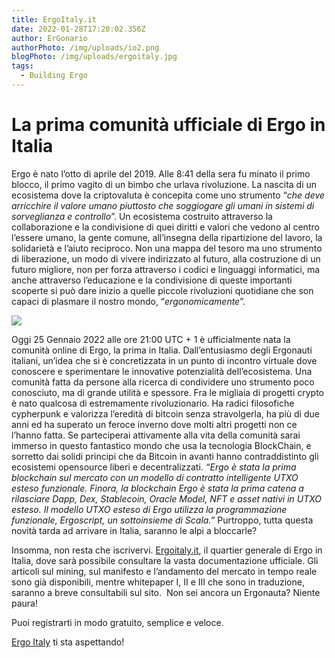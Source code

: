 ```yaml
---
title: ErgoItaly.it
date: 2022-01-28T17:20:02.356Z
author: ErGonario
authorPhoto: /img/uploads/io2.png
blogPhoto: /img/uploads/ergoitaly.jpg
tags:
  - Building Ergo
---
```

# La prima comunità ufficiale di Ergo in Italia

Ergo è nato l’otto di aprile del 2019. Alle 8:41 della sera fu minato il primo blocco, il primo vagito di un bimbo che urlava rivoluzione. La nascita di un ecosistema dove la criptovaluta è concepita come uno strumento “*che deve arricchire il valore umano piuttosto che soggiogare gli umani in sistemi di sorveglianza e controllo*”. Un ecosistema costruito attraverso la collaborazione e la condivisione di quei diritti e valori che vedono al centro l’essere umano, la gente comune, all’insegna della ripartizione del lavoro, la solidarietà e l’aiuto reciproco. Non una mappa del tesoro ma uno strumento di liberazione, un modo di vivere indirizzato al futuro, alla costruzione di un futuro migliore, non per forza attraverso i codici e linguaggi informatici, ma anche attraverso l’educazione e la condivisione di queste importanti scoperte si può dare inizio a quelle piccole rivoluzioni quotidiane che son capaci di plasmare il nostro mondo, “*ergonomicamente*”.       

![](/img/uploads/pow-to-ppl.jpeg)

Oggi 25 Gennaio 2022 alle ore 21:00 UTC + 1 è ufficialmente nata la comunità online di Ergo, la prima in Italia. Dall’entusiasmo degli Ergonauti italiani, un’idea che si è concretizzata in un punto di incontro virtuale dove conoscere e sperimentare le innovative potenzialità dell’ecosistema. Una comunità fatta da persone alla ricerca di condividere uno strumento poco conosciuto, ma di grande utilità e spessore. Fra le migliaia di progetti crypto è nato qualcosa di estremamente rivoluzionario. Ha radici filosofiche cypherpunk e valorizza l’eredità di bitcoin senza stravolgerla, ha più di due anni ed ha superato un feroce inverno dove molti altri progetti non ce l’hanno fatta. Se parteciperai attivamente alla vita della comunità sarai immerso in questo fantastico mondo che usa la tecnologia BlockChain, e sorretto dai solidi principi che da Bitcoin in avanti hanno contraddistinto gli ecosistemi opensource liberi e decentralizzati. *“Ergo è stata la prima blockchain sul mercato con un modello di contratto intelligente UTXO esteso funzionale. Finora, la blockchain Ergo è stata la prima catena a rilasciare Dapp, Dex, Stablecoin, Oracle Model, NFT e asset nativi in ​​UTXO esteso. Il modello UTXO esteso di Ergo utilizza la programmazione funzionale, Ergoscript, un sottoinsieme di Scala.”* Purtroppo, tutta questa novità tarda ad arrivare in Italia, saranno le alpi a bloccarle?

Insomma, non resta che iscrivervi. [Ergoitaly.it](ergoitaly.it), il quartier generale di Ergo in Italia, dove sarà possibile consultare la vasta documentazione ufficiale. Gli articoli sul mining, sul manifesto e l’andamento del mercato in tempo reale sono già disponibili, mentre whitepaper I, II e III che sono in traduzione, saranno a breve consultabili sul sito.  Non sei ancora un Ergonauta? Niente paura!

Puoi registrarti in modo gratuito, semplice e veloce.

[Ergo Italy](ergoitaly.it) ti sta aspettando!